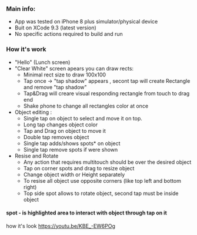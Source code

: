 ### Main info:
* App was tested on iPhone 8 plus simulator/physical device
* Buit on XCode 9.3 (latest version)
* No specific actions required to build and run

### How it's work
*  "Hello" (Lunch screen)
*  "Clear White" screen apears you can draw rects: 
   * Minimal rect size to draw 100x100
   * Tap once -> "tap shadow" appears , secont tap will create Rectangle and remove "tap shadow"
   * Tap&Drag will creare visual responding rectangle from touch to drag end
   * Shake phone to change all rectangles color at once
* Object editing :
  * Single tap on object to select and move it on top. 
  * Long tap changes object color
  * Tap and Drag on object to move it
  * Double tap removes object
  * Single tap adds/shows spots* on object 
  * Single tap remove spots if were shown
* Resise and Rotate
  * Any action that requires multitouch should be over the desired object
  * Tap on corner spots and drag to resize object
  * Change object width or Height separately
  * To resise all object use opposite corners (like top left and bottom right)
  * Top side spot allows to rotate object, second tap must be inside object
  
  
#### spot - is highlighted area to interact with object through tap on it

how it's look 
https://youtu.be/KBE_-EW6POg
